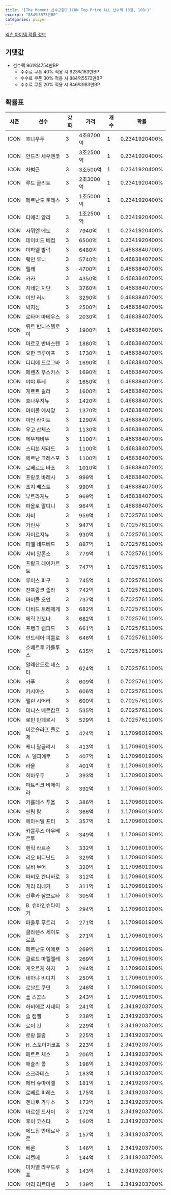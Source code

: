 ```yaml
---
title: "[The Moment 선수교환] ICON Top Price ALL 선수팩 (3강, 108+)"
excerpt: "884억5573만BP"
categories: player
---
```

[넥슨 아이템 확률 정보](http://iteminfo.nexon.com/probability/fco?sn=7195)

## 기댓값
- 선수팩 961억4754만BP
  - 수수료 쿠폰 40% 적용 시 923억163만BP
  - 수수료 쿠폰 30% 적용 시 884억5573만BP
  - 수수료 쿠폰 20% 적용 시 846억983만BP


## 확률표

|시즌|선수|강화|가격|개수|확률|
|---|---|---|---|---|---|
|ICON|호나우두|3|4조8700억|1|0.2341920400%|
|ICON|안드리 셰우첸코|3|3조2500억|1|0.2341920400%|
|ICON|차범근|3|3조500억|1|0.2341920400%|
|ICON|루드 굴리트|3|2조3000억|1|0.2341920400%|
|ICON|페르난도 토레스|3|1조5000억|1|0.2341920400%|
|ICON|티에리 앙리|3|1조2500억|1|0.2341920400%|
|ICON|사뮈엘 에토|3|7940억|1|0.2341920400%|
|ICON|데이비드 베컴|3|6500억|1|0.2341920400%|
|ICON|미하엘 발락|3|6480억|1|0.4683840700%|
|ICON|웨인 루니|3|5740억|1|0.4683840700%|
|ICON|펠레|3|4700억|1|0.4683840700%|
|ICON|카카|3|4350억|1|0.4683840700%|
|ICON|지네딘 지단|3|3760억|1|0.4683840700%|
|ICON|이언 러시|3|3290억|1|0.4683840700%|
|ICON|박지성|3|2500억|1|0.4683840700%|
|ICON|로타어 마테우스|3|2030억|1|0.4683840700%|
|ICON|뤼트 반니스텔로이|3|1900억|1|0.4683840700%|
|ICON|마르코 반바스텐|3|1880억|1|0.4683840700%|
|ICON|요한 크루이프|3|1730억|1|0.4683840700%|
|ICON|디디에 드로그바|3|1690억|1|0.4683840700%|
|ICON|페렌츠 푸스카스|3|1690억|1|0.4683840700%|
|ICON|야야 투레|3|1650억|1|0.4683840700%|
|ICON|게르트 뮐러|3|1600억|1|0.4683840700%|
|ICON|호나우지뉴|3|1420억|1|0.4683840700%|
|ICON|마이클 에시앙|3|1370억|1|0.4683840700%|
|ICON|이언 라이트|3|1290억|1|0.4683840700%|
|ICON|우고 산체스|3|1130억|1|0.4683840700%|
|ICON|에우제비우|3|1100억|1|0.4683840700%|
|ICON|스티븐 제라드|3|1100억|1|0.4683840700%|
|ICON|에르난 크레스포|3|1100억|1|0.4683840700%|
|ICON|로베르토 바조|3|1010억|1|0.4683840700%|
|ICON|프랑코 바레시|3|999억|1|0.4683840700%|
|ICON|조지 베스트|3|990억|1|0.4683840700%|
|ICON|부트라게뇨|3|969억|1|0.4683840700%|
|ICON|파올로 말디니|3|964억|1|0.4683840700%|
|ICON|차비|3|959억|1|0.7025761100%|
|ICON|가린샤|3|947억|1|0.7025761100%|
|ICON|자이르지뉴|3|930억|1|0.7025761100%|
|ICON|파벨 네드베드|3|887억|1|0.7025761100%|
|ICON|샤비 알론소|3|779억|1|0.7025761100%|
|ICON|프랑크 레이카르트|3|747억|1|0.7025761100%|
|ICON|루이스 피구|3|745억|1|0.7025761100%|
|ICON|잔프랑코 졸라|3|742억|1|0.7025761100%|
|ICON|마이클 오언|3|737억|1|0.7025761100%|
|ICON|다비드 트레제게|3|682억|1|0.7025761100%|
|ICON|에릭 칸토나|3|682억|1|0.7025761100%|
|ICON|프랭크 램파드|3|661억|1|0.7025761100%|
|ICON|안드레아 피를로|3|646억|1|0.7025761100%|
|ICON|호베르투 카를루스|3|635억|1|0.7025761100%|
|ICON|알레산드로 네스타|3|624억|1|0.7025761100%|
|ICON|카푸|3|609억|1|0.7025761100%|
|ICON|카시야스|3|606억|1|0.7025761100%|
|ICON|앨런 시어러|3|600억|1|0.7025761100%|
|ICON|데니스 베르캄프|3|535억|1|0.7025761100%|
|ICON|로빈 반페르시|3|529억|1|0.7025761100%|
|ICON|미로슬라프 클로제|3|424억|1|1.1709601900%|
|ICON|케니 달글리시|3|413억|1|1.1709601900%|
|ICON|A. 델피에로|3|407억|1|1.1709601900%|
|ICON|라울|3|401억|1|1.1709601900%|
|ICON|히바우두|3|393억|1|1.1709601900%|
|ICON|파트리크 비에이라|3|392억|1|1.1709601900%|
|ICON|카를레스 푸욜|3|386억|1|1.1709601900%|
|ICON|필립 람|3|366억|1|1.1709601900%|
|ICON|에마뉘엘 프티|3|357억|1|1.1709601900%|
|ICON|카를루스 아우베르투|3|349억|1|1.1709601900%|
|ICON|헨릭 라르손|3|332억|1|1.1709601900%|
|ICON|리오 퍼디난드|3|329억|1|1.1709601900%|
|ICON|보비 무어|3|320억|1|1.1709601900%|
|ICON|파비오 칸나바로|3|312억|1|1.1709601900%|
|ICON|게리 리네커|3|311억|1|1.1709601900%|
|ICON|잔루카 잠브로타|3|305억|1|1.1709601900%|
|ICON|B. 슈바인슈타이거|3|294억|1|1.1709601900%|
|ICON|파울루 푸트리|3|271억|1|1.1709601900%|
|ICON|클라렌스 세이도르프|3|271억|1|1.1709601900%|
|ICON|페르난도 이에로|3|269억|1|1.1709601900%|
|ICON|클로드 마켈렐레|3|269억|1|1.1709601900%|
|ICON|게오르게 하지|3|264억|1|1.1709601900%|
|ICON|네마냐 비디치|3|250억|1|1.1709601900%|
|ICON|로날트 쿠만|3|246억|1|1.1709601900%|
|ICON|폴 스콜스|3|243억|1|1.1709601900%|
|ICON|하비에르 사네티|3|241억|1|2.3419203700%|
|ICON|솔 캠벨|3|238억|1|2.3419203700%|
|ICON|로이 킨|3|229억|1|2.3419203700%|
|ICON|로랑 블랑|3|225억|1|2.3419203700%|
|ICON|H. 스토이치코프|3|223억|1|2.3419203700%|
|ICON|페트르 체흐|3|206억|1|2.3419203700%|
|ICON|애슐리 콜|3|198억|1|2.3419203700%|
|ICON|소크라테스|3|183억|1|2.3419203700%|
|ICON|페터 슈마이켈|3|181억|1|2.3419203700%|
|ICON|로베르 피레스|3|175억|1|2.3419203700%|
|ICON|젠나로 가투소|3|173억|1|2.3419203700%|
|ICON|마르셀 드사이|3|172억|1|2.3419203700%|
|ICON|후이 코스타|3|160억|1|2.3419203700%|
|ICON|에드윈 반데르사르|3|157억|1|2.3419203700%|
|ICON|베론|3|146억|1|2.3419203700%|
|ICON|리켈메|3|144억|1|2.3419203700%|
|ICON|미카엘 라우드루프|3|143억|1|2.3419203700%|
|ICON|야리 리트마넨|3|139억|1|2.3419203700%|

